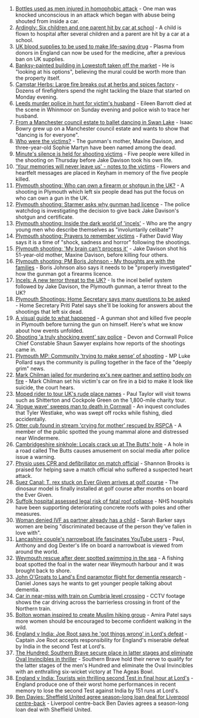 1. [Bottles used as men injured in homophobic attack](https://www.bbc.co.uk/news/uk-england-birmingham-58228598) - One man was knocked unconscious in an attack which began with abuse being shouted from inside a car.
2. [Ardingly: Six children and one parent hit by car at school](https://www.bbc.co.uk/news/uk-england-sussex-58234999) - A child is flown to hospital after several children and a parent are hit by a car at a school.
3. [UK blood supplies to be used to make life-saving drug](https://www.bbc.co.uk/news/health-58229083) - Plasma from donors in England can now be used for the medicine, after a previous ban on UK supplies.
4. [Banksy-painted building in Lowestoft taken off the market](https://www.bbc.co.uk/news/uk-england-suffolk-58231399) - He is "looking at his options", believing the mural could be worth more than the property itself.
5. [Camstar Herbs: Large fire breaks out at herbs and spices factory](https://www.bbc.co.uk/news/uk-england-suffolk-58240704) - Dozens of firefighters spend the night tackling the blaze that started on Monday evening.
6. [Leeds murder police in hunt for victim's husband](https://www.bbc.co.uk/news/uk-england-leeds-58229255) - Eileen Barrott died at the scene in Whinmoor on Sunday evening and police wish to trace her husband.
7. [From a Manchester council estate to ballet dancing in Swan Lake](https://www.bbc.co.uk/news/uk-england-manchester-58206917) - Isaac Bowry grew up on a Manchester council estate and wants to show that "dancing is for everyone".
8. [Who were the victims?](https://www.bbc.co.uk/news/uk-58202760) - The gunman's mother, Maxine Davison, and three-year-old Sophie Martyn have been named among the dead.
9. [Minute's silence is held for shooting victims](https://www.bbc.co.uk/news/uk-england-devon-58228401) - Five people were killed in the shooting on Thursday before Jake Davison took his own life.
10. ['Your memories will never leave us' - notes to the victims](https://www.bbc.co.uk/news/uk-england-devon-58229935) - Flowers and heartfelt messages are placed in Keyham in memory of the five people killed.
11. [Plymouth shooting: Who can own a firearm or shotgun in the UK?](https://www.bbc.co.uk/news/uk-58198857) - A shooting in Plymouth which left six people dead has put the focus on who can own a gun in the UK.
12. [Plymouth shooting: Starmer asks why gunman had licence](https://www.bbc.co.uk/news/uk-england-devon-58209726) - The police watchdog is investigating the decision to give back Jake Davison's shotgun and certificate.
13. [Plymouth shooting: Inside the dark world of 'incels'](https://www.bbc.co.uk/news/blogs-trending-44053828) - Who are the angry young men who describe themselves as "involuntarily celibate"?
14. [Plymouth shooting: Prayers to remember victims](https://www.bbc.co.uk/news/uk-58219415) - Father David Way says it is a time of "shock, sadness and horror" following the shootings.
15. [Plymouth shooting: 'My brain can't process it'](https://www.bbc.co.uk/news/uk-58216615) - Jake Davison shot his 51-year-old mother, Maxine Davison, before killing four others.
16. [Plymouth shooting: PM Boris Johnson - My thoughts are with the families](https://www.bbc.co.uk/news/uk-58207986) - Boris Johnson also says it needs to be "properly investigated" how the gunman got a firearms licence.
17. [Incels: A new terror threat to the UK?](https://www.bbc.co.uk/news/uk-58207064) - Is the incel belief system followed by Jake Davison, the Plymouth gunman, a terror threat to the UK?
18. [Plymouth Shootings: Home Secretary says many questions to be asked](https://www.bbc.co.uk/news/uk-58200691) - Home Secretary Priti Patel says she'll be looking for answers about the shootings that left six dead.
19. [A visual guide to what happened](https://www.bbc.co.uk/news/uk-england-devon-58200336) - A gunman shot and killed five people in Plymouth before turning the gun on himself. Here's what we know about how events unfolded.
20. [Shooting 'a truly shocking event' say police](https://www.bbc.co.uk/news/uk-58198081) - Devon and Cornwall Police Chief Constable Shaun Sawyer explains how reports of the shootings came in.
21. [Plymouth MP: Community 'trying to make sense' of shooting](https://www.bbc.co.uk/news/uk-58198078) - MP Luke Pollard says the community is pulling together in the face of the "deeply grim" news.
22. [Mark Chilman jailed for murdering ex's new partner and setting body on fire](https://www.bbc.co.uk/news/uk-england-hereford-worcester-58233001) - Mark Chilman set his victim's car on fire in a bid to make it look like suicide, the court hears.
23. [Moped rider to tour UK's rude place names](https://www.bbc.co.uk/news/uk-england-58229967) - Paul Taylor will visit towns such as Shitterton and Cockpole Green on the 1,800-mile charity tour.
24. ['Rogue wave' sweeps man to death in Cornwall](https://www.bbc.co.uk/news/uk-england-cornwall-58232665) - An inquest concludes that Tyler Westlake, who was swept off rocks while fishing, died accidentally.
25. [Otter cub found in stream 'crying for mother' rescued by RSPCA](https://www.bbc.co.uk/news/uk-england-cumbria-58236045) - A member of the public spotted the young mammal alone and distressed near Windermere.
26. [Cambridgeshire sinkhole: Locals crack up at The Butts' hole](https://www.bbc.co.uk/news/uk-england-cambridgeshire-58172334) - A hole in a road called The Butts causes amusement on social media after police issue a warning.
27. [Physio uses CPR and defibrillator on match official](https://www.bbc.co.uk/news/uk-england-south-yorkshire-58228519) - Shannon Brooks is praised for helping save a match official who suffered a suspected heart attack.
28. [Suez Canal: T. rex stuck on Ever Given arrives at golf course](https://www.bbc.co.uk/news/uk-england-cambridgeshire-58232355) - The dinosaur model is finally installed at golf course after months on board the Ever Given.
29. [Suffolk hospital assessed legal risk of fatal roof collapse](https://www.bbc.co.uk/news/uk-england-cambridgeshire-57941926) - NHS hospitals have been supporting deteriorating concrete roofs with poles and other measures.
30. [Woman denied IVF as partner already has a child](https://www.bbc.co.uk/news/uk-england-lincolnshire-58235297) - Sarah Barker says women are being "discriminated because of the person they've fallen in love with".
31. [Lancashire couple's narrowboat life fascinates YouTube users](https://www.bbc.co.uk/news/uk-england-lancashire-58171880) - Paul, Anthony and dog Dexter's life on board a narrowboat is viewed from around the world.
32. [Weymouth rescue after deer spotted swimming in the sea](https://www.bbc.co.uk/news/uk-england-dorset-58232477) - A fishing boat spotted the foal in the water near Weymouth harbour and it was brought back to shore.
33. [John O'Groats to Land's End paramotor flight for dementia research](https://www.bbc.co.uk/news/uk-england-norfolk-58220591) - Daniel Jones says he wants to get younger people talking about dementia.
34. [Car in near-miss with train on Cumbria level crossing](https://www.bbc.co.uk/news/uk-england-cumbria-58202029) - CCTV footage shows the car driving across the barrierless crossing in front of the Northern train.
35. [Bolton woman inspired to create Muslim hiking group](https://www.bbc.co.uk/news/uk-england-manchester-58192877) - Amira Patel says more women should be encouraged to become confident walking in the wild.
36. [England v India: Joe Root says he 'got things wrong' in Lord's defeat](https://www.bbc.co.uk/sport/cricket/58238115) - Captain Joe Root accepts responsibility for England's miserable defeat by India in the second Test at Lord's.
37. [The Hundred: Southern Brave secure place in latter stages and eliminate Oval Invincibles in thriller](https://www.bbc.co.uk/sport/cricket/58235014) - Southern Brave hold their nerve to qualify for the latter stages of the men's Hundred and eliminate the Oval Invincibles with an enthralling six-wicket victory at The Ageas Bowl.
38. [England v India: Tourists win thrilling second Test in final hour at Lord's](https://www.bbc.co.uk/sport/cricket/58235757) - England produce one of their worst home performances in recent memory to lose the second Test against India by 151 runs at Lord's.
39. [Ben Davies: Sheffield United agree season-long loan deal for Liverpool centre-back](https://www.bbc.co.uk/sport/football/58238197) - Liverpool centre-back Ben Davies agrees a season-long loan deal with Sheffield United.
